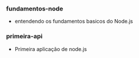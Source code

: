 ### fundamentos-node

- entendendo os fundamentos basicos do Node.js

### primeira-api

- Primeira aplicação de node.js
